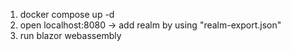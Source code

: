 1) docker compose up -d
2) open localhost:8080 -> add realm by using "realm-export.json"
3) run blazor webassembly
